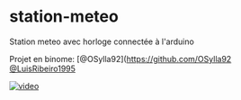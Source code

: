 # station-meteo
Station meteo avec horloge connectée à l'arduino

Projet en binome:
[@OSylla92](https://github.com/OSylla92
[@LuisRibeiro1995](https://github.com/LuisRibeiro1995)

[![video](https://img.youtube.com/vi/qLrQEyHxVck/0.jpg)](https://youtu.be/qLrQEyHxVck)

